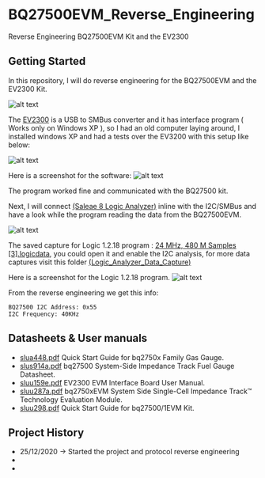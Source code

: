 # BQ27500EVM_Reverse_Engineering
Reverse Engineering BQ27500EVM Kit and the EV2300

## Getting Started
In this repository, I will do reverse engineering for the BQ27500EVM and the EV2300 Kit.

![alt text](https://github.com/rxtxinv/BQ27500EVM_Reverse_Engineering/blob/main/Pictures/EV2300_BQ27500.png)

The [EV2300](https://github.com/rxtxinv/BQ27500EVM_Reverse_Engineering/blob/main/Datasheets/sluu159e.pdf) is a USB to SMBus converter and it has interface program ( Works only on Windows XP ), so I had an old computer laying around, I installed windows XP and had a tests over the EV3200 with this setup like below:

![alt text](https://github.com/rxtxinv/BQ27500EVM_Reverse_Engineering/blob/main/Pictures/EV2300%20Setup.png?raw=true)

Here is a screenshot for the software:
![alt text](https://raw.githubusercontent.com/rxtxinv/BQ27500EVM_Reverse_Engineering/main/Pictures/ComputerSoftware.bmp)

The program worked fine and communicated with the BQ27500 kit.

Next, I will connect [(Saleae 8 Logic Analyzer)](https://usd.saleae.com/products/saleae-logic-8) inline with the I2C/SMBus and have a look while the program reading the data from the BQ27500EVM.

![alt text](https://github.com/rxtxinv/BQ27500EVM_Reverse_Engineering/blob/main/Pictures/Actual%20Setup.jpg?raw=true)

The saved capture for Logic 1.2.18 program : [24 MHz, 480 M Samples [3].logicdata](https://github.com/rxtxinv/BQ27500EVM_Reverse_Engineering/blob/main/Logic%20Analyzer%20Data%20Capture/Reading%20BQ27500's%20RAM/24%20MHz%2C%20480%20M%20Samples%20%5B3%5D.logicdata), you could open it and enable the I2C analysis, for more data captures visit this folder [(Logic_Analyzer_Data_Capture)](https://github.com/rxtxinv/BQ27500EVM_Reverse_Engineering/tree/main/Logic_Analyzer_Data_Capture)

Here is a screenshot for the Logic 1.2.18 program.
![alt text](https://github.com/rxtxinv/BQ27500EVM_Reverse_Engineering/blob/main/Logic_Analyzer_Data_Capture/Reading%20BQ27500's%20RAM/2020-12-25_5-27-51.png)

From the reverse engineering we get this info:
```
BQ27500 I2C Address: 0x55
I2C Frequency: 40KHz
```

## Datasheets & User manuals
* [slua448.pdf](https://github.com/rxtxinv/BQ27500EVM_Reverse_Engineering/blob/main/Datasheets/slua448.pdf) Quick Start Guide for bq2750x Family Gas Gauge.
* [slus914a.pdf](https://github.com/rxtxinv/BQ27500EVM_Reverse_Engineering/blob/main/Datasheets/slus914a.pdf) bq27500 System-Side Impedance Track Fuel Gauge Datasheet.
* [sluu159e.pdf](https://github.com/rxtxinv/BQ27500EVM_Reverse_Engineering/blob/main/Datasheets/sluu159e.pdf) EV2300 EVM Interface Board User Manual.
* [sluu287a.pdf](https://github.com/rxtxinv/BQ27500EVM_Reverse_Engineering/blob/main/Datasheets/sluu287a.pdf) bq2750xEVM System Side Single-Cell Impedance Track™
Technology Evaluation Module.
* [sluu298.pdf](https://github.com/rxtxinv/BQ27500EVM_Reverse_Engineering/blob/main/Datasheets/sluu298.pdf) Quick Start Guide for bq27500/1EVM Kit.

## Project History
* 25/12/2020 -> Started the project and protocol reverse engineering
*
*
